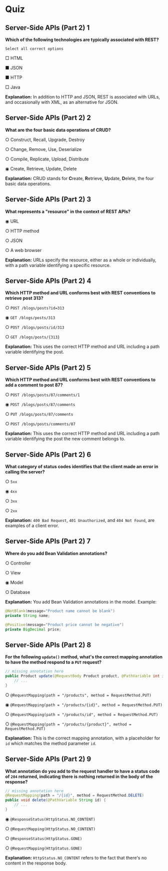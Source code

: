 # Quiz

## **Server-Side APIs (Part 2) 1**

**Which of the following technologies are typically associated with REST?**

	Select all correct options

□ HTML

■ JSON

■ HTTP

□ Java

**Explanation:** In addition to HTTP and JSON, REST is associated with URLs, and occasionally with XML, as an alternative for JSON.


## **Server-Side APIs (Part 2) 2**

**What are the four basic data operations of CRUD?**

○ Construct, Recall, Upgrade, Destroy

○ Change, Remove, Use, Deserialize

○ Compile, Replicate, Upload, Distribute

◉ Create, Retrieve, Update, Delete

**Explanation:** CRUD stands for **C**reate, **R**etrieve, **U**pdate, **D**elete, the four basic data operations.


## **Server-Side APIs (Part 2) 3**

**What represents a "resource" in the context of REST APIs?**

◉ URL

○ HTTP method

○ JSON

○ A web browser

**Explanation:** URLs specify the resource, either as a whole or individually, with a path variable identifying a specific resource.


## **Server-Side APIs (Part 2) 4**

**Which HTTP method and URL conforms best with REST conventions to retrieve post 313?**

○ `POST /blogs/posts?id=313`

◉ `GET /blogs/posts/313`

○ `POST /blogs/posts/id/313`

○ `GET /blogs/posts/{313}`

**Explanation:** This uses the correct HTTP method and URL including a path variable identifying the post.


## **Server-Side APIs (Part 2) 5**

**Which HTTP method and URL conforms best with REST conventions to add a comment to post 87?**

○ `POST /blogs/posts/87/comments/1`

◉ `POST /blogs/posts/87/comments`

○ `PUT /blogs/posts/87/comments`

○ `POST /blogs/posts/comments/87`

**Explanation:** This uses the correct HTTP method and URL including a path variable identifying the post the new comment belongs to.


## **Server-Side APIs (Part 2) 6**

**What category of status codes identifies that the client made an error in calling the server?**

○ `5xx`

◉ `4xx`

○ `3xx`

○ `2xx`

**Explanation:** `400 Bad Request`, `401 Unauthorized`, and `404 Not Found`, are examples of a client error.


## **Server-Side APIs (Part 2) 7**

**Where do you add Bean Validation annotations?**

○ Controller

○ View

◉ Model

○ Database

**Explanation:** You add Bean Validation annotations in the model. Example:

```java
@NotBlank(message="Product name cannot be blank")
private String name;

@Positive(message="Product price cannot be negative")
private BigDecimal price;
```


## **Server-Side APIs (Part 2) 8**

**For the following `update()` method, what's the correct mapping annotation to have the method respond to a `PUT` request?**

```java
// missing annotation here
public Product update(@RequestBody Product product, @PathVariable int id) {
    // ...
}
```

○ `@RequestMapping(path = "/products", method = RequestMethod.PUT)`

◉ `@RequestMapping(path = "/products/{id}", method = RequestMethod.PUT)`

○ `@RequestMapping(path = "/products/id", method = RequestMethod.PUT)`

○ `@RequestMapping(path = "/products/{product}", method = RequestMethod.PUT)`

**Explanation:** This is the correct mapping annotation, with a placeholder for `id` which matches the method parameter `id`.


## **Server-Side APIs (Part 2) 9**

**What annotation do you add to the request handler to have a status code of `204` returned, indicating there is nothing returned in the body of the response?**

```java
// missing annotation here
@RequestMapping(path = "/{id}", method = RequestMethod.DELETE)
public void delete(@PathVariable String id) {
    // ...
}
```

◉ `@ResponseStatus(HttpStatus.NO_CONTENT)`

○ `@RequestMapping(HttpStatus.NO_CONTENT)`

○ `@ResponseStatus(HttpStatus.GONE)`

○ `@RequestMapping(HttpStatus.GONE)`

**Explanation:** `HttpStatus.NO_CONTENT` refers to the fact that there's no content in the response body.
